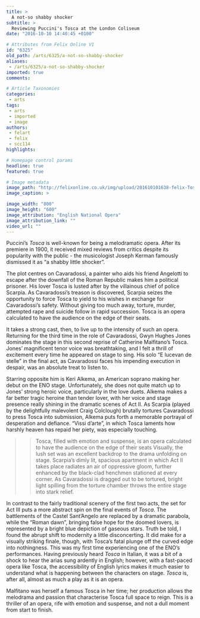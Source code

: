 ```yaml
---
title: >
  A not-so shabby shocker
subtitle: >
  Reviewing Puccini's Tosca at the London Coliseum
date: "2016-10-10 14:40:45 +0100"

# Attributes from Felix Online V1
id: "6325"
old_path: /arts/6325/a-not-so-shabby-shocker
aliases:
 - /arts/6325/a-not-so-shabby-shocker
imported: true
comments:

# Article Taxonomies
categories:
 - arts
tags:
 - arts
 - imported
 - image
authors:
 - felart
 - felix
 - scc114
highlights:

# Homepage control params
headline: true
featured: true

# Image metadata
image_path: "http://felixonline.co.uk/img/upload/201610101638-felix-Tosca_Sq_new.jpg"
image_caption: >

image_width: "800"
image_height: "600"
image_attribution: "English National Opera"
image_attribution_link: ""
video_url: ""
---
```


Puccini’s _Tosca_ is well-known for being a melodramatic opera. After its premiere in 1900, it received mixed reviews from critics despite its popularity with the public - the musicologist Joseph Kerman famously dismissed it as “a shabby little shocker”.

The plot centres on Cavaradossi, a painter who aids his friend Angelotti to escape after the downfall of the Roman Republic makes him a political prisoner. His lover Tosca is lusted after by the villainous chief of police Scarpia. As Cavaradossi’s treason is discovered, Scarpia seizes the opportunity to force Tosca to yield to his wishes in exchange for Cavaradossi’s safety. Without giving too much away, torture, murder, attempted rape and suicide follow in rapid succession. Tosca is an opera calculated to have the audience on the edge of their seats.

It takes a strong cast, then, to live up to the intensity of such an opera. Returning for the third time in the role of Cavaradossi, Gwyn Hughes Jones dominates the stage in this second reprise of Catherine Malfitano’s Tosca. Jones’ magnificent tenor voice was breathtaking, and I felt a thrill of excitement every time he appeared on stage to sing. His solo “E lucevan de stelle” in the final act, as Cavaradossi faces his impending execution in despair, was an absolute treat to listen to.

Starring opposite him is Keri Alkema, an American soprano making her debut on the ENO stage. Unfortunately, she does not quite match up to Jones’ strong heroic voice, particularly in the love duets. Alkema makes a far better tragic heroine than tender lover, with her voice and stage presence really shining in the dramatic scenes of Act II. As Scarpia (played by the delightfully malevolent Craig Colclough) brutally tortures Cavaradossi to press Tosca into submission, Alkema puts forth a memorable portrayal of desperation and defiance. “Vissi d’arte”, in which Tosca laments how harshly heaven has repaid her piety, was especially touching.
> > Tosca, filled with emotion and
> > suspense, is an opera calculated to have the audience on the edge of their
> > seats
Visually, the lush set was an excellent backdrop to the drama unfolding on stage. Scarpia’s dimly lit, spacious apartment in which Act II takes place radiates an air of oppressive gloom, further enhanced by the black-clad henchmen stationed at every corner. As Cavaradossi is dragged out to be tortured, bright light spilling from the torture chamber throws the entire stage into stark relief.

In contrast to the fairly traditional scenery of the first two acts, the set for Act III puts a more abstract spin on the final events of _Tosca_. The battlements of the Castel Sant’Angelo are replaced by a dramatic parabola, while the “Roman dawn”, bringing false hope for the doomed lovers, is represented by a bright blue depiction of gaseous stars. Truth be told, I found the abrupt shift to modernity a little disconcerting. It did make for a visually striking finale, though, with Tosca’s fatal plunge off the curved edge into nothingness.
This was my first time experiencing one of the ENO’s performances. Having previously heard _Tosca_ in Italian, it was a bit of a shock to hear the arias sung ardently in English; however, with a fast-paced opera like Tosca, the accessibility of English lyrics makes it much easier to understand what is happening between the characters on stage. _Tosca_ is, after all, almost as much a play as it is an opera.

Malfitano was herself a famous Tosca in her time; her production allows the melodrama and passion that characterise Tosca full space to reign. This is a thriller of an opera, rife with emotion and suspense, and not a dull moment from start to finish.
